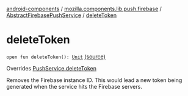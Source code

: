 [android-components](../../index.md) / [mozilla.components.lib.push.firebase](../index.md) / [AbstractFirebasePushService](index.md) / [deleteToken](./delete-token.md)

# deleteToken

`open fun deleteToken(): `[`Unit`](https://kotlinlang.org/api/latest/jvm/stdlib/kotlin/-unit/index.html) [(source)](https://github.com/mozilla-mobile/android-components/blob/master/components/lib/push-firebase/src/main/java/mozilla/components/lib/push/firebase/AbstractFirebasePushService.kt#L92)

Overrides [PushService.deleteToken](../../mozilla.components.concept.push/-push-service/delete-token.md)

Removes the Firebase instance ID. This would lead a new token being generated when the
service hits the Firebase servers.

